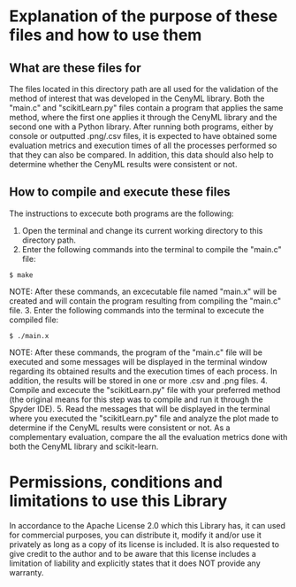 
# Explanation of the purpose of these files and how to use them
  
## What are these files for
The files located in this directory path are all used for the validation of the method of interest that was developed in the CenyML library. Both the "main.c" and "scikitLearn.py" files contain a program that applies the same method, where the first one applies it through the CenyML library and the second one with a Python library. After running both programs, either by console or outputted .png/.csv files, it is expected to have obtained some evaluation metrics and execution times of all the processes performed so that they can also be compared. In addition, this data should also help to determine whether the CenyML results were consistent or not.

## How to compile and execute these files
The instructions to excecute both programs are the following:
1. Open the terminal and change its current working directory to this directory path.
2. Enter the following commands into the terminal to compile the "main.c" file:
```console
$ make
```
NOTE: After these commands, an excecutable file named "main.x" will be created and will contain the program resulting from compiling the "main.c" file.
3. Enter the following commands into the terminal to excecute the compiled file:
```console
$ ./main.x
```
NOTE: After these commands, the program of the "main.c" file will be executed and some messages will be displayed in the terminal window regarding its obtained results and the execution times of each process. In addition, the results will be stored in one or more .csv and .png files.
4. Compile and excecute the "scikitLearn.py" file with your preferred method (the original means for this step was to compile and run it through the Spyder IDE).
5. Read the messages that will be displayed in the terminal where you executed the "scikitLearn.py" file and analyze the plot made to determine if the CenyML results were consistent or not. As a complementary evaluation, compare the all the evaluation metrics done with both the CenyML library and scikit-learn.
  
# Permissions, conditions and limitations to use this Library  
In accordance to the Apache License 2.0 which this Library has, it can used for commercial purposes, you can distribute it, modify it and/or use it privately as long as a copy of its license is included. It is also requested to give credit to the author and to be aware that this license includes a limitation of liability and explicitly states that it does NOT provide any warranty.
